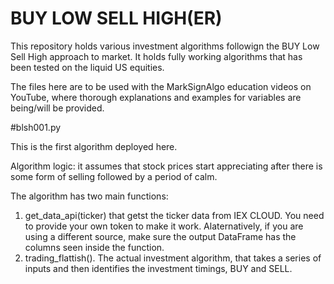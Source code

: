 # BUY LOW SELL HIGH(ER)
This repository holds various investment algorithms followign the BUY Low Sell High approach to market. It holds fully working algorithms that has been tested on the liquid US equities.

The files here are to be used with the MarkSignAlgo education videos on YouTube, where thorough explanations and examples for variables are being/will be provided.


#blsh001.py

This is the first algorithm deployed here. 

Algorithm logic: it assumes that stock prices start appreciating after there is some form of selling followed by a period of calm.

The algorithm has two main functions:
1. get_data_api(ticker) that getst the ticker data from IEX CLOUD. You need to provide your own token to make it work. Alaternatively, if you are using a different source, make sure the output DataFrame has the columns seen inside the function.
2. trading_flattish(). The actual investment algorithm, that takes a series of inputs and then identifies the investment timings, BUY and SELL.


